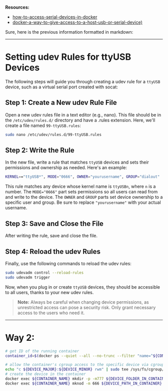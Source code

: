 **Resources:**

- [how-to-access-serial-devices-in-docker](https://www.losant.com/blog/how-to-access-serial-devices-in-docker)
- [docker-a-way-to-give-access-to-a-host-usb-or-serial-device)](https://stackoverflow.com/questions/24225647/docker-a-way-to-give-access-to-a-host-usb-or-serial-device)

Sure, here is the previous information formatted in markdown:

---

# Setting udev Rules for ttyUSB Devices

The following steps will guide you through creating a udev rule for a `ttyUSB` device, such as a virtual serial port created with socat:

## Step 1: Create a New udev Rule File

Open a new udev rules file in a text editor (e.g., nano). This file should be in the `/etc/udev/rules.d/` directory and have a .rules extension. Here, we'll create a file named `99-ttyUSB.rules`:

```bash
sudo nano /etc/udev/rules.d/99-ttyUSB.rules
```

## Step 2: Write the Rule

In the new file, write a rule that matches `ttyUSB` devices and sets their permissions and ownership as needed. Here's an example:

```bash
KERNEL=="ttyUSB*", MODE="0666", OWNER="yourusername", GROUP="dialout"
```

This rule matches any device whose kernel name is `ttyUSBn`, where `n` is a number. The `MODE="0666"` part sets permissions so all users can read from and write to the device. The `OWNER` and `GROUP` parts set device ownership to a specific user and group. Be sure to replace `"yourusername"` with your actual username.

## Step 3: Save and Close the File

After writing the rule, save and close the file.

## Step 4: Reload the udev Rules

Finally, use the following commands to reload the udev rules:

```bash
sudo udevadm control --reload-rules
sudo udevadm trigger
```

Now, when you plug in or create `ttyUSB` devices, they should be accessible to all users, thanks to your new udev rules.

> **Note:** Always be careful when changing device permissions, as unrestricted access can pose a security risk. Only grant necessary access to the users who need it.

---

# Way 2:
```bash
# get ID of the running container
container_id=$(docker ps --quiet --all --no-trunc --filter "name=^${CONTAINER_NAME}$")

# allow the container's cgroup access to the specific device via cgroups
echo "c ${DEVICE_MAJOR}:${DEVICE_MINOR} rwm" | sudo tee /sys/fs/cgroup/devices/docker/${container_id}/devices.allow
# create the device in the container
docker exec ${CONTAINER_NAME} mkdir -p -m777 ${DEVICE_FOLDER_IN_CONTAINER}
docker exec ${CONTAINER_NAME} mknod -m 666 ${DEVICE_PATH_IN_CONTAINER} c ${DEVICE_MAJOR} ${DEVICE_MINOR}
```
